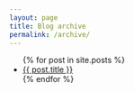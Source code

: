 ```yaml
---
layout: page
title: Blog archive
permalink: /archive/
---
```


<ul>
  {% for post in site.posts %}
    <li>
      <a href="..{{ post.url }}">{{ post.title }}</a>
    </li>
  {% endfor %}
</ul>


